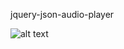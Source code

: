 jquery-json-audio-player




![alt text](https://c1.staticflickr.com/5/4251/35187010141_0ce18cd787_b.jpg)
